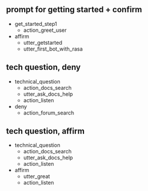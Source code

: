 ## prompt for getting started + confirm
* get_started_step1
    - action_greet_user
* affirm
    - utter_getstarted
    - utter_first_bot_with_rasa

## tech question, deny
* technical_question
  - action_docs_search
  - utter_ask_docs_help
  - action_listen
* deny
  - action_forum_search

## tech question, affirm
* technical_question
  - action_docs_search
  - utter_ask_docs_help
  - action_listen
* affirm
  - utter_great
  - action_listen
